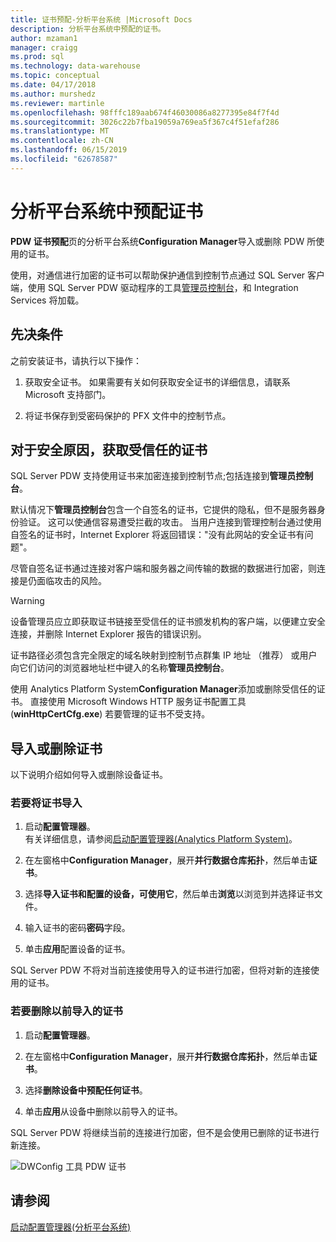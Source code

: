 ```yaml
---
title: 证书预配-分析平台系统 |Microsoft Docs
description: 分析平台系统中预配的证书。
author: mzaman1
manager: craigg
ms.prod: sql
ms.technology: data-warehouse
ms.topic: conceptual
ms.date: 04/17/2018
ms.author: murshedz
ms.reviewer: martinle
ms.openlocfilehash: 98fffc189aab674f46030086a8277395e84f7f4d
ms.sourcegitcommit: 3026c22b7fba19059a769ea5f367c4f51efaf286
ms.translationtype: MT
ms.contentlocale: zh-CN
ms.lasthandoff: 06/15/2019
ms.locfileid: "62678587"
---
```

# <a name="certificate-provisioning-in-analytics-platform-system"></a>分析平台系统中预配证书
**PDW 证书预配**页的分析平台系统**Configuration Manager**导入或删除 PDW 所使用的证书。 

使用，对通信进行加密的证书可以帮助保护通信到控制节点通过 SQL Server 客户端，使用 SQL Server PDW 驱动程序的工具[管理员控制台](monitor-the-appliance-by-using-the-admin-console.md)，和 Integration Services 将加载。 
  
## <a name="prerequisites"></a>先决条件  
之前安装证书，请执行以下操作：  
  
1.  获取安全证书。 如果需要有关如何获取安全证书的详细信息，请联系 Microsoft 支持部门。  
  
2.  将证书保存到受密码保护的 PFX 文件中的控制节点。  
  
## <a name="for-security-reasons-obtain-a-trusted-certificate"></a>对于安全原因，获取受信任的证书  
SQL Server PDW 支持使用证书来加密连接到控制节点;包括连接到**管理员控制台**。  
  
默认情况下**管理员控制台**包含一个自签名的证书，它提供的隐私，但不是服务器身份验证。 这可以使通信容易遭受拦截的攻击。 当用户连接到管理控制台通过使用自签名的证书时，Internet Explorer 将返回错误："没有此网站的安全证书有问题"。  
  
尽管自签名证书通过连接对客户端和服务器之间传输的数据的数据进行加密，则连接是仍面临攻击的风险。  
  
> [!WARNING]  
> 设备管理员应立即获取证书链接至受信任的证书颁发机构的客户端，以便建立安全连接，并删除 Internet Explorer 报告的错误识别。  
  
证书路径必须包含完全限定的域名映射到控制节点群集 IP 地址 （推荐） 或用户向它们访问的浏览器地址栏中键入的名称**管理员控制台**。  
  
使用 Analytics Platform System**Configuration Manager**添加或删除受信任的证书。 直接使用 Microsoft Windows HTTP 服务证书配置工具 (**winHttpCertCfg.exe**) 若要管理的证书不受支持。  
  
## <a name="import-or-remove-the-certificate"></a>导入或删除证书  
以下说明介绍如何导入或删除设备证书。  
  
### <a name="to-import-the-certificate"></a>若要将证书导入  
  
1.  启动**配置管理器**。  
有关详细信息，请参阅[启动配置管理器&#40;Analytics Platform System&#41;](launch-the-configuration-manager.md)。  

2.  在左窗格中**Configuration Manager**，展开**并行数据仓库拓扑**，然后单击**证书**。  
  
3.  选择**导入证书和配置的设备，可使用它**，然后单击**浏览**以浏览到并选择证书文件。  
  
4.  输入证书的密码**密码**字段。  
  
5.  单击**应用**配置设备的证书。  
  
SQL Server PDW 不将对当前连接使用导入的证书进行加密，但将对新的连接使用的证书。  
  
### <a name="to-remove-the-previously-imported-certificate"></a>若要删除以前导入的证书  
  
1.  启动**配置管理器**。 

<!-- MISSING LINKS
For more information, see [Launch the Configuration Manager &#40;Analytics Platform System&#41;](launch-the-configuration-manager-analytics-platform-system.md).  
-->
  
2.  在左窗格中**Configuration Manager**，展开**并行数据仓库拓扑**，然后单击**证书**。  
  
3.  选择**删除设备中预配任何证书**。  
  
4.  单击**应用**从设备中删除以前导入的证书。  
  
SQL Server PDW 将继续当前的连接进行加密，但不是会使用已删除的证书进行新连接。  
  
![DWConfig 工具 PDW 证书](media/dwconfig-appl-pdw-cert.png "DWConfig 工具 PDW 证书")  
  
## <a name="see-also"></a>请参阅  
[启动配置管理器&#40;分析平台系统&#41;](launch-the-configuration-manager.md)  
